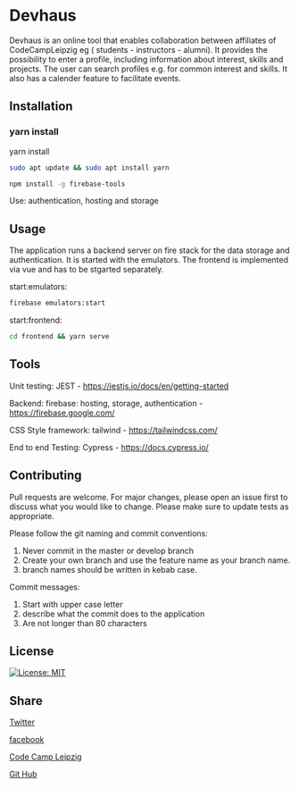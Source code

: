 # Devhaus

Devhaus is an online tool that enables collaboration between affiliates of CodeCampLeipzig eg ( students - instructors - alumni). It provides the possibility to enter a profile, including information about interest, skills and projects. The user can search profiles e.g. for common interest and skills. It also has a calender feature to facilitate events.

## Installation

### yarn install

yarn install

```bash
sudo apt update && sudo apt install yarn
```

```bash
npm install -g firebase-tools
```

Use: authentication, hosting and storage

## Usage

The application runs a backend server on fire stack for the data storage and authentication. It is started with the emulators. The frontend is implemented via vue and has to be stgarted separately.

start:emulators:

```bash
firebase emulators:start
```

start:frontend:

```bash
cd frontend && yarn serve
```

## Tools

Unit testing: JEST - <https://jestjs.io/docs/en/getting-started>

Backend: firebase: hosting, storage, authentication - <https://firebase.google.com/>

CSS Style framework: tailwind - <https://tailwindcss.com/>

End to end Testing: Cypress - <https://docs.cypress.io/>

## Contributing

Pull requests are welcome. For major changes, please open an issue first to discuss what you would like to change.
Please make sure to update tests as appropriate.

Please follow the git naming and commit conventions:

1. Never commit in the master or develop branch
2. Create your own branch and use the feature name as your branch name.
3. branch names should be written in kebab case.

Commit messages:

1. Start with upper case letter
2. describe what the commit does to the application
3. Are not longer than 80 characters

## License

[![License: MIT](https://img.shields.io/badge/License-MIT-yellow.svg)](https://opensource.org/licenses/MIT)

## Share

[Twitter](https://twitter.com/CampLeipzig)

[facebook](https://www.facebook.com/search/top?q=code%20camp%20leipzig)

[Code Camp Leipzig](https://codecampleipzig.de/)

[Git Hub](https://github.com/)
